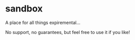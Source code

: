 # sandbox

A place for all things expiremental...

No support, no guarantees, but feel free to use it if you like!
